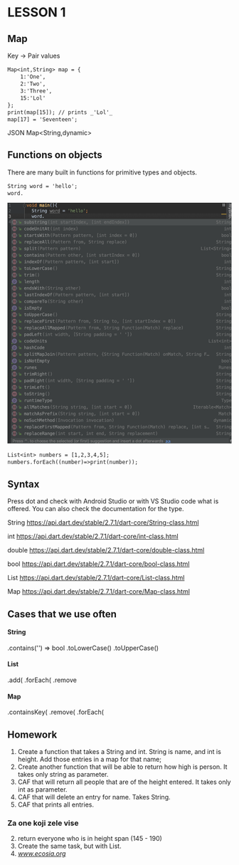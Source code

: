 # LESSON 1

## Map
Key -> Pair values
```
Map<int,String> map = {
    1:'One',
    2:'Two',
    3:'Three',
    15:'Lol'
};
print(map[15]); // prints _'Lol'_
map[17] = 'Seventeen';
```

JSON
Map<String,dynamic>

## Functions on objects

There are many built in functions for primitive types and objects.

```
String word = 'hello';
word.
```
![](./assets/string_functions.png)

```
List<int> numbers = [1,2,3,4,5];
numbers.forEach((number)=>print(number));
```


## Syntax
Press dot and check with Android Studio or with VS Studio code what is offered.
You can also check the documentation for the type.


String
https://api.dart.dev/stable/2.7.1/dart-core/String-class.html

int
https://api.dart.dev/stable/2.7.1/dart-core/int-class.html

double
https://api.dart.dev/stable/2.7.1/dart-core/double-class.html

bool
https://api.dart.dev/stable/2.7.1/dart-core/bool-class.html

List
https://api.dart.dev/stable/2.7.1/dart-core/List-class.html

Map
https://api.dart.dev/stable/2.7.1/dart-core/Map-class.html


## Cases that we use often

#### String

.contains('') => bool
.toLowerCase()
.toUpperCase()

#### List

.add(
.forEach(
.remove

#### Map
.containsKey(
.remove(
.forEach(



## Homework
1. Create a function that takes a String and int. String is name, and int is height.
Add those entries in a map for that name;
2. Create another function that will be able to return how high is person. It takes only string as parameter.
3. CAF that will return all people that are of the height entered. It takes only int as parameter.
4. CAF that will delete an entry for name. Takes String.
5. CAF that prints all entries.


### Za one koji zele vise
2. return everyone who is in height span (145 - 190)
1. Create the same task, but with List.
2. *www.ecosia.org*
